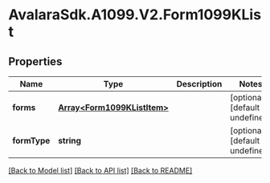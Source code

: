 # AvalaraSdk.A1099.V2.Form1099KList

## Properties

Name | Type | Description | Notes
------------ | ------------- | ------------- | -------------
**forms** | [**Array&lt;Form1099KListItem&gt;**](Form1099KListItem.md) |  | [optional] [default to undefined]
**formType** | **string** |  | [optional] [default to undefined]

[[Back to Model list]](../../../README.md#documentation-for-models) [[Back to API list]](../../../README.md#documentation-for-api-endpoints) [[Back to README]](../../../README.md)

